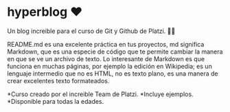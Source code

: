 # hyperblog ❤️
Un blog increible para el curso de Git y Github de Platzi. ✌🏻

README.md es una excelente práctica en tus proyectos, md significa Markdown, que es una especie de código que te permite cambiar la manera en que se ve un archivo de texto.
Lo interesante de Markdown es que funciona en muchas páginas, por ejemplo la edición en Wikipedia; es un lenguaje intermedio que no es HTML, no es texto plano, es una manera de crear excelentes texto formateados.

*Curso creado por el increible Team de Platzi. 
*Incluye ejemplos. 
*Disponible para todas la edades. 